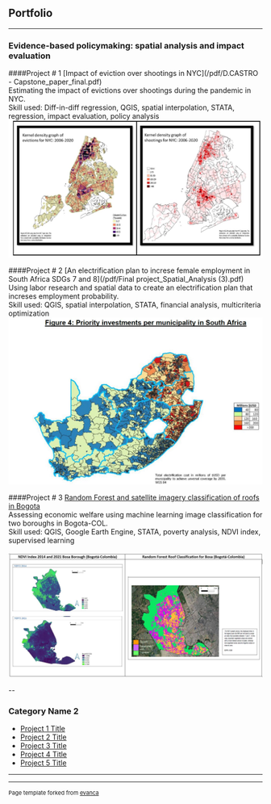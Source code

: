 ## Portfolio

---

### Evidence-based policymaking: spatial analysis and impact evaluation

####Project # 1
[Impact of eviction over shootings in NYC](/pdf/D.CASTRO - Capstone_paper_final.pdf)<br/>
Estimating the impact of evictions over shootings during the pandemic in NYC. <br/>
Skill used: Diff-in-diff regression, QGIS, spatial interpolation, STATA, regression, impact evaluation, policy analysis
</br>
<img src="images/evictions.JPG?raw=true"/>

####Project # 2
[An electrification plan to increse female employment in South Africa SDGs 7 and 8](/pdf/Final project_Spatial_Analysis (3).pdf)<br/>
Using labor research and spatial data to create an electrification plan that increses employment probability. <br/>
Skill used: QGIS, spatial interpolation, STATA, financial analysis, multicriteria optimization 
</br>
<img src="images/elect_invest.JPG?raw=true"/>

####Project # 3
[Random Forest and satellite imagery classification of roofs in Bogota](/pdf/GPEC444_FinalPaper_CastroDavid.pdf)<br/>
Assessing economic welfare using machine learning image classification for two boroughs in Bogota-COL. <br/>
Skill used: QGIS, Google Earth Engine, STATA, poverty analysis, NDVI index, supervised learning  
</br>
<img src="images/bosa3.JPG?raw=true"/>

--
### Category Name 2

- [Project 1 Title](http://example.com/)
- [Project 2 Title](http://example.com/)
- [Project 3 Title](http://example.com/)
- [Project 4 Title](http://example.com/)
- [Project 5 Title](http://example.com/)

---




---
<p style="font-size:11px">Page template forked from <a href="https://github.com/evanca/quick-portfolio">evanca</a></p>
<!-- Remove above link if you don't want to attibute -->
